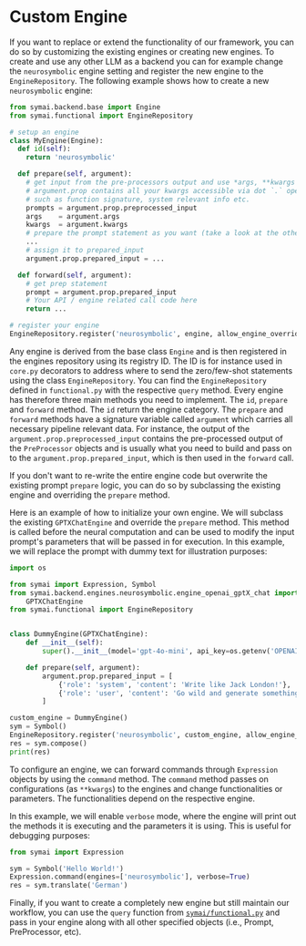 # Custom Engine

If you want to replace or extend the functionality of our framework, you can do so by customizing the existing engines or creating new engines.
To create and use any other LLM as a backend you can for example change the `neurosymbolic` engine setting and register the new engine to the `EngineRepository`. The following example shows how to create a new `neurosymbolic` engine:

```python
from symai.backend.base import Engine
from symai.functional import EngineRepository

# setup an engine
class MyEngine(Engine):
  def id(self):
    return 'neurosymbolic'

  def prepare(self, argument):
    # get input from the pre-processors output and use *args, **kwargs and prop from argument
    # argument.prop contains all your kwargs accessible via dot `.` operation and additional meta info
    # such as function signature, system relevant info etc.
    prompts = argument.prop.preprocessed_input
    args    = argument.args
    kwargs  = argument.kwargs
    # prepare the prompt statement as you want (take a look at the other engines like for GPT-4)
    ...
    # assign it to prepared_input
    argument.prop.prepared_input = ...

  def forward(self, argument):
    # get prep statement
    prompt = argument.prop.prepared_input
    # Your API / engine related call code here
    return ...

# register your engine
EngineRepository.register('neurosymbolic', engine, allow_engine_override=True)
```

Any engine is derived from the base class `Engine` and is then registered in the engines repository using its registry ID. The ID is for instance used in `core.py` decorators to address where to send the zero/few-shot statements using the class `EngineRepository`. You can find the `EngineRepository` defined in `functional.py` with the respective `query` method. Every engine has therefore three main methods you need to implement. The `id`, `prepare` and `forward` method. The `id` return the engine category. The `prepare` and `forward` methods have a signature variable called  `argument` which carries all necessary pipeline relevant data. For instance, the output of the `argument.prop.preprocessed_input` contains the pre-processed output of the `PreProcessor` objects and is usually what you need to build and pass on to the `argument.prop.prepared_input`, which is then used in the `forward` call.

If you don't want to re-write the entire engine code but overwrite the existing prompt `prepare` logic, you can do so by subclassing the existing engine and overriding the `prepare` method.

Here is an example of how to initialize your own engine. We will subclass the existing `GPTXChatEngine` and override the `prepare` method. This method is called before the neural computation and can be used to modify the input prompt's parameters that will be passed in for execution. In this example, we will replace the prompt with dummy text for illustration purposes:

```python
import os

from symai import Expression, Symbol
from symai.backend.engines.neurosymbolic.engine_openai_gptX_chat import \
    GPTXChatEngine
from symai.functional import EngineRepository


class DummyEngine(GPTXChatEngine):
    def __init__(self):
        super().__init__(model='gpt-4o-mini', api_key=os.getenv('OPENAI_API_KEY', 'your-api-key-here'))

    def prepare(self, argument):
        argument.prop.prepared_input = [
            {'role': 'system', 'content': 'Write like Jack London!'},
            {'role': 'user', 'content': 'Go wild and generate something!'}
        ]

custom_engine = DummyEngine()
sym = Symbol()
EngineRepository.register('neurosymbolic', custom_engine, allow_engine_override=True)
res = sym.compose()
print(res)
```

To configure an engine, we can forward commands through `Expression` objects by using the `command` method. The `command` method passes on configurations (as `**kwargs`) to the engines and change functionalities or parameters. The functionalities depend on the respective engine.

In this example, we will enable `verbose` mode, where the engine will print out the methods it is executing and the parameters it is using. This is useful for debugging purposes:

```python
from symai import Expression

sym = Symbol('Hello World!')
Expression.command(engines=['neurosymbolic'], verbose=True)
res = sym.translate('German')
```

Finally, if you want to create a completely new engine but still maintain our workflow, you can use the `query` function from [`symai/functional.py`](https://github.com/ExtensityAI/symbolicai/blob/main/symai/functional.py) and pass in your engine along with all other specified objects (i.e., Prompt, PreProcessor, etc).
